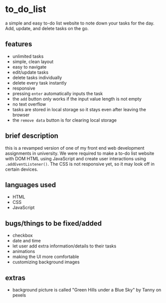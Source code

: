 # to_do_list

a simple and easy to-do list website to note down your tasks for the day. Add, update, and delete tasks on the go.

## features

- unlimited tasks
- simple, clean layout
- easy to navigate
- edit/update tasks
- delete tasks individually
- delete every task instantly
- responsive
- pressing `enter` automatically inputs the task
- the `add` button only works if the input value length is not empty
- no text overflow
- tasks are stored in local storage so it stays even after leaving the browser
- the `remove data` button is for clearing local storage

## brief description

this is a revamped version of one of my front end web development assignments in university. We were required to make a to-do list website with DOM HTML using JavaScript and create user interactions using `.addEventListener()`. The CSS is not responsive yet, so it may look off in certain devices.

## languages used

- HTML
- CSS
- JavaScript

## bugs/things to be fixed/added

- checkbox
- date and time
- let user add extra information/details to their tasks
- animations
- making the UI more comfortable
- customizing background images

## extras

- background picture is called "Green Hills under a Blue Sky" by Tanny on pexels
